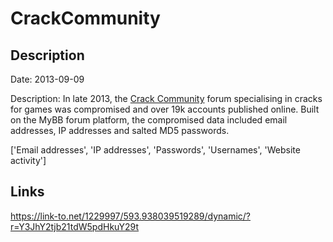# CrackCommunity

## Description

Date: 2013-09-09

Description:
In late 2013, the <a href="http://crackcommunity.com" target="_blank" rel="noopener">Crack Community</a> forum specialising in cracks for games was compromised and over 19k accounts published online. Built on the MyBB forum platform, the compromised data included email addresses, IP addresses and salted MD5 passwords.


['Email addresses', 'IP addresses', 'Passwords', 'Usernames', 'Website activity']

## Links

https://link-to.net/1229997/593.938039519289/dynamic/?r=Y3JhY2tjb21tdW5pdHkuY29t